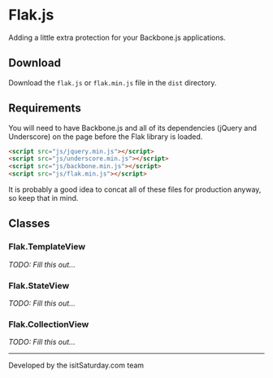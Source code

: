 # Flak.js

Adding a little extra protection for your Backbone.js applications.

## Download

Download the `flak.js` or `flak.min.js` file in the `dist` directory.

## Requirements

You will need to have Backbone.js and all of its dependencies (jQuery and Underscore)
on the page before the Flak library is loaded.

``` html
<script src="js/jquery.min.js"></script>
<script src="js/underscore.min.js"></script>
<script src="js/backbone.min.js"></script>
<script src="js/flak.min.js"></script>
```

It is probably a good idea to concat all of these files for production anyway, so
keep that in mind.

## Classes

### Flak.TemplateView

_TODO: Fill this out..._

### Flak.StateView

_TODO: Fill this out..._

### Flak.CollectionView

_TODO: Fill this out..._

------

Developed by the isitSaturday.com team
